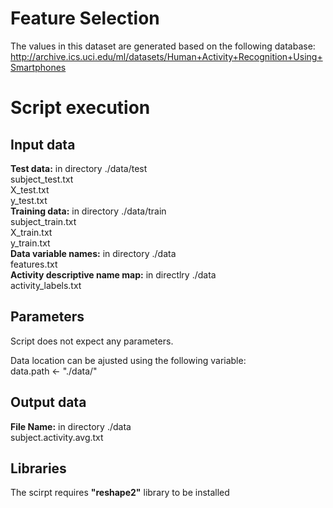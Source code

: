 Feature Selection 
=================
  
The values in this dataset are generated based on the following database:  
http://archive.ics.uci.edu/ml/datasets/Human+Activity+Recognition+Using+Smartphones  

Script execution  
================

Input data
----------

<b>Test data:</b> in directory ./data/test  
  subject_test.txt  
  X_test.txt  
  y_test.txt  
<b>Training data:</b> in directory ./data/train  
  subject_train.txt  
  X_train.txt  
  y_train.txt  
<b>Data variable names:</b> in directory ./data  
  features.txt  
<b>Activity descriptive name map:</b> in directlry ./data  
  activity_labels.txt  

Parameters
----------
Script does not expect any parameters.  

Data location can be ajusted using the following variable:  
data.path <- "./data/"

Output data
-----------
<b>File Name:</b> in directory ./data  
  subject.activity.avg.txt
  
  
Libraries
---------
The scirpt requires <b>"reshape2"</b> library to be installed
  


  
